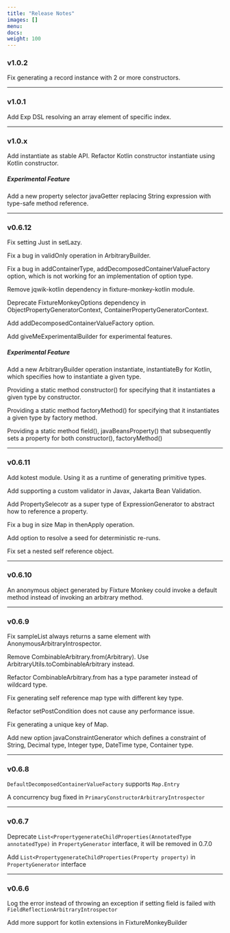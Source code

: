 ```yaml
---
title: "Release Notes"
images: []
menu:
docs:
weight: 100
---
```

### v1.0.2
Fix generating a record instance with 2 or more constructors.

----------
### v1.0.1
Add Exp DSL resolving an array element of specific index.

----------
### v1.0.x
Add instantiate as stable API.
Refactor Kotlin constructor instantiate using Kotlin constructor.

##### Experimental Feature
Add a new property selector javaGetter replacing String expression with type-safe method reference.

----------
### v0.6.12
Fix setting Just in setLazy.

Fix a bug in validOnly operation in ArbitraryBuilder.

Fix a bug in addContainerType, addDecomposedContainerValueFactory option, which is not working for an implementation of option type.

Remove jqwik-kotlin dependency in fixture-monkey-kotlin module.

Deprecate FixtureMonkeyOptions dependency in ObjectPropertyGeneratorContext, ContainerPropertyGeneratorContext.

Add addDecomposedContainerValueFactory option.

Add giveMeExperimentalBuilder for experimental features.

##### Experimental Feature
Add a new ArbitraryBuilder operation instantiate, instantiateBy for Kotlin, which specifies how to instantiate a given type.

Providing a static method constructor() for specifying that it instantiates a given type by constructor.

Providing a static method factoryMethod() for specifying that it instantiates a given type by factory method.

Providing a static method field(), javaBeansProperty() that subsequently sets a property for both constructor(), factoryMethod()

----------
### v0.6.11
Add kotest module. Using it as a runtime of generating primitive types.

Add supporting a custom validator in Javax, Jakarta Bean Validation.

Add PropertySelecotr as a super type of ExpressionGenerator to abstract how to reference a property.

Fix a bug in size Map in thenApply operation.

Add option to resolve a seed for deterministic re-runs.

Fix set a nested self reference object.

----------
### v0.6.10
An anonymous object generated by Fixture Monkey could invoke a default method instead of invoking an arbitrary method.

----------
### v0.6.9
Fix sampleList always returns a same element with AnonymousArbitraryIntrospector.

Remove CombinableArbitrary.from(Arbitrary). Use ArbitraryUtils.toCombinableArbitrary instead.

Refactor CombinableArbitrary.from has a type parameter instead of wildcard type.

Fix generating self reference map type with different key type.

Refactor setPostCondition does not cause any performance issue.

Fix generating a unique key of Map.

Add new option javaConstraintGenerator which defines a constraint of String, Decimal type, Integer type, DateTime type, Container type.

----------
### v0.6.8
`DefaultDecomposedContainerValueFactory` supports `Map.Entry`

A concurrency bug fixed in `PrimaryConstructorArbitraryIntrospector`

----------

### v0.6.7
Deprecate `List<PropertygenerateChildProperties(AnnotatedType annotatedType)` in `PropertyGenerator` interface, it will be removed in 0.7.0

Add `List<PropertygenerateChildProperties(Property property)` in `PropertyGenerator` interface

----------
### v0.6.6
Log the error instead of throwing an exception if setting field is failed with `FieldReflectionArbitraryIntrospector`

Add more support for kotlin extensions in FixtureMonkeyBuilder

